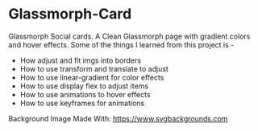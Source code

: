# Glassmorph-Card
Glassmorph Social cards.
A Clean Glassmorph page with gradient colors and hover effects.
Some of the things I learned from this project is -
- How adjust and fit imgs into borders
- How to use transform and translate to adjust
- How to use linear-gradient for color effects
- How to use display flex to adjust items
- How to use animations to hover effects
- How to use keyframes for animations

Background Image Made With:
https://www.svgbackgrounds.com

